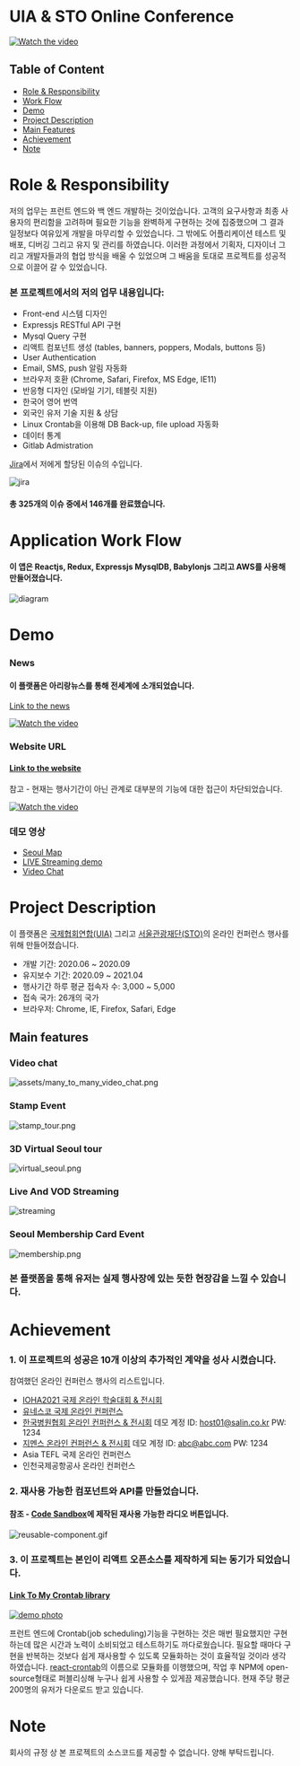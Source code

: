 # UIA & STO Online Conference

[![Watch the video](assets/virtual_seoul2.gif)](http://virtualseoul.or.kr/)

## Table of Content

- [Role & Responsibility](#Role--Responsibility)
- [Work Flow](#Application-Work-Flow)
- [Demo](#Demo)
- [Project Description](#Project-Description)
- [Main Features](#Main-features)
- [Achievement](#Achievement)
- [Note](#Note)

# Role & Responsibility

저의 업무는 프런트 엔드와 백 엔드 개발하는 것이었습니다. 고객의 요구사항과 최종 사용자의 편리함을 고려하며 필요한 기능을 완벽하게 구현하는 것에 집중했으며 그 결과 일정보다 여유있게 개발을 마무리할 수 있었습니다. 그 밖에도 어플리케이션 테스트 및 배포, 디버깅 그리고 유지 및 관리를 하였습니다. 이러한 과정에서 기획자, 디자이너 그리고 개발자들과의 협업 방식을 배울 수 있었으며 그 배움을 토대로 프로젝트를 성공적으로 이끌어 갈 수 있었습니다.

### 본 프로젝트에서의 저의 업무 내용입니다:

- Front-end 시스템 디자인 
- Expressjs RESTful API 구현
- Mysql Query 구현  
- 리액트 컴포넌트 생성 (tables, banners, poppers, Modals, buttons 등)
- User Authentication
- Email, SMS, push 알림 자동화
- 브라우저 호환 (Chrome, Safari, Firefox, MS Edge, IE11)
- 반응형 디자인 (모바일 기기, 테블릿 지원)
- 한국어 영어 번역
- 외국인 유저 기술 지원 & 상담
- Linux Crontab을 이용해 DB Back-up, file upload 자동화 
- 데이터 통계
- Gitlab Admistration

[Jira](https://www.atlassian.com/software/jira)에서 저에게 할당된 이슈의 수입니다. 

![jira](assets/jira3.jpg)

#### 총 325개의 이슈 중에서 146개를 완료했습니다.

# Application Work Flow

#### 이 앱은 Reactjs, Redux, Expressjs MysqlDB, Babylonjs 그리고 AWS를 사용해 만들어졌습니다.


![diagram](assets/diagram.png)

# Demo

### News

#### 이 플랫폼은 아리랑뉴스를 통해 전세계에 소개되었습니다. 

[Link to the news](https://www.youtube.com/watch?v=ksBnRT1f2Ak&t=2s)

[![Watch the video](assets/news.jpg)](https://www.youtube.com/watch?v=ksBnRT1f2Ak&t=2s)

### Website URL

#### [Link to the website](https://iclc2021.govent.io/)
참고 - 현재는 행사기간이 아닌 관계로 대부분의 기능에 대한 접근이 차단되었습니다.

[![Watch the video](assets/virtual_seoul2.gif)](https://iclc2021.govent.io/)

### 데모 영상

- [Seoul Map](https://www.youtube.com/watch?v=6EdqKznxncA)
- [LIVE Streaming demo](https://www.youtube.com/watch?v=a9wX4MSkSyg)
- [Video Chat](https://www.youtube.com/watch?v=edzgNn5f5yQ)

# Project Description

이 플랫폼은 [국제협회연합(UIA)](https://uia.org/) 그리고 [서울관광재단(STO)](http://www.sto.or.kr/english/index)의 온라인 컨퍼런스 행사를 위해 만들어졌습니다.

- 개발 기간: 2020.06 ~ 2020.09
- 유지보수 기간: 2020.09 ~ 2021.04
- 행사기간 하루 평균 접속자 수: 3,000 ~ 5,000
- 접속 국가: 26개의 국가
- 브라우저: Chrome, IE, Firefox, Safari, Edge

## Main features

### Video chat

![assets/many_to_many_video_chat.png](assets/video_chat.jpg)

### Stamp Event

![stamp_tour.png](assets/stamp_tour.png)

### 3D Virtual Seoul tour

![virtual_seoul.png](assets/virtual_seoul.png)

### Live And VOD Streaming

![streaming](assets/live_streaming.jpg)

### Seoul Membership Card Event

![membership.png](assets/membership.png)


### 본 플랫폼을 통해 유저는 실제 행사장에 있는 듯한 현장감을 느낄 수 있습니다.


# Achievement

### 1. 이 프로젝트의 성공은 10개 이상의 추가적인 계약을 성사 시켰습니다.

참여했던 온라인 컨퍼런스 행사의 리스트입니다. 
- [IOHA2021 국제 온라인 학술대회 & 전시회](https://ioha2021conference.org/)
- [유네스코 국제 온라인 컨퍼런스](https://iclc2021.govent.io/)
- [한국병원협회 온라인 컨퍼런스 & 전시회](https://khc2020.salin.co.kr) 데모 계정 ID: host01@salin.co.kr PW: 1234
- [지멘스 온라인 컨퍼런스 & 전시회](https://khc2020.salin.co.kr) 데모 계정 ID: abc@abc.com PW: 1234
- Asia TEFL 국제 온라인 컨퍼런스
- 인천국제공항공사 온라인 컨퍼런스

### 2. 재사용 가능한 컴포넌트와 API를 만들었습니다.

#### 참조 - [Code Sandbox](https://codesandbox.io/s/radio-3mtce?file=/src/App.jsx)에 제작된 재사용 가능한 라디오 버튼입니다. 

![reusable-component.gif](assets/reusable_component.gif)

### 3. 이 프로젝트는 본인이 리액트 오픈소스를 제작하게 되는 동기가 되었습니다.

#### [Link To My Crontab library](https://www.npmjs.com/package/reactjs-crontab)
[![demo photo](assets/crontab.png)](https://www.npmjs.com/package/reactjs-crontab)

프런트 엔드에 Crontab(job scheduling)기능을 구현하는 것은 매번 필요했지만 구현하는데 많은 시간과 노력이 소비되었고 테스트하기도 까다로웠습니다. 필요할 때마다 구현을 반복하는 것보다 쉽게 재사용할 수 있도록 모듈화하는 것이 효율적일 것이라 생각하였습니다. [react-crontab](https://www.npmjs.com/package/reactjs-crontab)의 이름으로 모듈화를 이행했으며, 작업 후 NPM에 open-source형태로 퍼블리싱해 누구나 쉽게 사용할 수 있게끔 제공했습니다. 현재 주당 평균 200명의 유저가 다운로드 받고 있습니다. 

# Note
회사의 규정 상 본 프로젝트의 소스코드를 제공할 수 없습니다. 양해 부탁드립니다.
